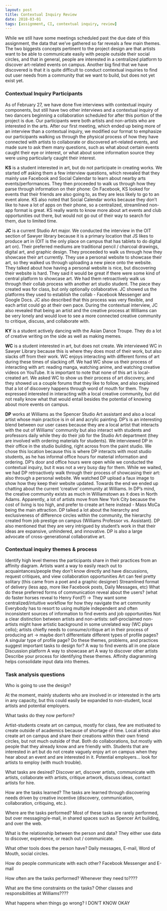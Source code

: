 ```yaml
---
layout: post
title: Contextual Inquiry Review
date: 2018-03-01
tags: [assignment, CI, contextual inquiry, review]
---
```


While we still have some meetings scheduled past the due date of this assignment, the data that we’ve gathered so far reveals a few main themes.  The two biggests concepts pertinent to the project design are that artists want to be able to communicate easily with people outside their social circles, and that in general, people are interested in a centralized platform to discover art-related events on campus. Another big find that we have discovered is that it is quite difficult to conduct contextual inquiries to find out user needs from a community that we want to build, but does not yet exist yet. 

### Contextual Inquiry Participants
As of February 27, we have done five interviews with contextual inquiry components, but still have two other interviews and a contextual inquiry of two dancers beginning a collaboration scheduled for after this portion of the project is due.  Our participants were both artists and non-artists who are interested in the arts.  After our first meeting, which ended up being more of an interview than a contextual inquiry, we modified our format to emphasize our participants walking us through the physical process of how they have connected with artists to collaborate or discovered art-related events, and made sure to ask them many questions, such as what about certain events caught their eye or interest, or what about some information source they were using particularly caught their interest.  

**KS** is a student interested in art, but do not participate in creating works. We started off asking them a few interview questions, which revealed that they mainly use Facebook and Social Calendar to learn about nearby arts events/performances. They then proceeded to walk us through how they parse through information on their phone: On Facebook, KS looked for events that their friends are also going to, as they are less likely to go to an event alone. KS also noted that Social Calendar works because they don’t like to have a lot of apps on their phone, so a centralized, streamlined non-app format is great. KS really wants to know more about art events and club opportunities out there, but would not go out of their way to search for them, due to limited time.

**JC** is a current Studio Art major. We conducted the interview in the OIT section of Sawyer library because it is a primary location that JS likes to produce art in (OIT is the only place on campus that has tablets to do digital art on). Their preferred mediums are traditional pencil / charcoal drawings, digital art, and graphic design. They proceeded to walk us through how they showcase their art currently. They use a personal website to showcase their art, so they walked us through uploading a new piece onto the website. They talked about how having a personal website is nice, but discovering their website is hard. They said it would be great if there were some kind of central platform to showcase art. We had them retroactively walk us through their collab process with another art studio student. The piece they created was for class, but only optionally collaborative. JC showed us the platforms they used to establish the collab - Facebook Messenger and Google Docs. JC also described that this process was very flexible, and each artist could go at their own pace. During the contextual interview, JC also revealed that being an artist and the creative process at Williams can be very lonely and would love to see a more connected creative community to critique, discuss, and collaborate with. 

**KY** is a student actively dancing with the Asian Dance Troupe. They do a lot of creative writing on the side as well as making memes. 

**WC** is a student interested in art, but does not create. We interviewed WC in Sawyer Library because this is where they does most of their work, but also slacks off from their work. WC enjoys interacting with different forms of art during these times of slacking off. We had WC show us their process of interacting with art: reading manga, watching anime, and watching creative videos on YouTube. It is important to note that none of this art is local-created art. We asked WC to show us their process of art discovery, and they showed us a couple forums that they like to follow, and also explained that a lot of discovery happens through word of mouth for them. They expressed interested in interacting with a local creative community, but did not really know what that would entail besides the potential of knowing about more events on campus. 

**DP** works at Williams as the Spencer Studio Art assistant and also a local artist whose main practice is in oil and acrylic painting. DP’s is an interesting blend between our user cases because they are a local artist that interacts with the out of Williams’ community but also interact with students and professors daily while they do their job for the Studio Art department (they are involved with ordering materials for students). We interviewed DP in their office in the studio building, right across from the paint studio. We chose this location because this is where DP interacts with most studio students, as he has informal office hours for material information and ordering. DP’s door and office hours were open while we conducted the contextual inquiry, but it was not a very busy day for them. While we waited, we had DP retroactively walk through their process of showcasing their art: also through a personal website. We watched DP upload a faux image to show how they keep their website updated. Towards the end we ended up chatting about the current ‘creative’ community at Williams. In DP’s mind, the creative community exists as much in Williamstown as it does in North Adams. Apparently, a lot of artists move from New York City because the cost of living is too high, and prefer to create art here instead - Mass MoCa being the main attraction. DP talked a lot about the hierarchy and exclusiveness of difference circles within the community, the hierarchy created from job prestige on campus (Williams Professor vs. Assistant). DP also mentioned that they are very intrigued by student’s work in that their ideas are expansive, unhindered, and innovative. DP is also a large advocate of cross-generational collaborative art. 

### Contextual inquiry themes & process
Identify high level themes the participants share in their practices from an affinity diagram.
Artists want a way to easily reach out to acquaintances/people they don’t know directly and have discussions, request critiques, and view collaboration opportunities
Art can feel pretty solitary (this came from a poet and a graphic designer)
Streamlined format of delivery (less app, more like Facebook posts, Daily Messages, etc) What do these preferred forms of communication reveal about the users? (what do faster horses reveal to Henry Ford?) -> They want some centralized/intuitive workflow for how they navigate the art community
Everybody has to resort to using multiple independent and often inconsistent sources of information to find events and job opportunities
Not a clear distinction between artists and non-artists: self-proclaimed non-artists might have artistic background in some unrelated way (WC plays cello); artists chiefly needs to consume/critique art in their process of producing art -> maybe don’t differentiate different types of profile pages? A singular type of profile page?
Do these themes, problems, and practices suggest important tasks to design for?
A way to find events all in one place
Discussion platform
A way to showcase art
A way to discover other artists
Describe your process for identifying these themes.
Affinity diagramming helps consolidate input data into themes.

### Task analysis questions
Who is going to use the design?

At the moment, mainly students who are involved in or interested in the arts in any capacity, but this could easily be expanded to non-student, local artists and potential employers.

What tasks do they now perform?

Artist-students create art on campus, mostly for class, few are motivated to create outside of academics because of shortage of time. Local artists also create art on campus and share their creations within their own friend circles, but not much outside of that. Both do collaborations, but mostly with people that they already know and are friendly with. Students that are interested in art but do not create vaguely enjoy art on campus when they hear about an event and are interested in it. Potential employers… look for artists to employ (with much trouble).

What tasks are desired?
Discover art, discover artists, communicate with artists, collaborate with artists, critique artwork, discuss ideas, contact artists for hire. 


How are the tasks learned?
The tasks are learned through discovering needs driven by creative incentive (discovery, communication, collaboration, critiquing, etc.). 


Where are the tasks performed?
Most of these tasks are rarely performed, but over messaging/e-mail, in shared spaces such as Spencer Art building, and over the web. 


What is the relationship between the person and data?
They either use data to discover, experience, or reach out / communicate. 


What other tools does the person have?
Daily messages, E-mail, Word of Mouth, social circles. 


How do people communicate with each other?
Facebook Messenger and E-mail


How often are the tasks performed?
Whenever they need to????


What are the time constraints on the tasks?
Other classes and responsibilities at Williams????


What happens when things go wrong?
I DON’T KNOW OKAY





